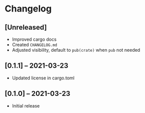 # Changelog

## [Unreleased]

- Improved cargo docs
- Created `CHANGELOG.md`
- Adjusted visibility, default to `pub(crate)` when `pub` not needed

## [0.1.1] – 2021-03-23

- Updated license in cargo.toml

## [0.1.0] – 2021-03-23

- Initial release
